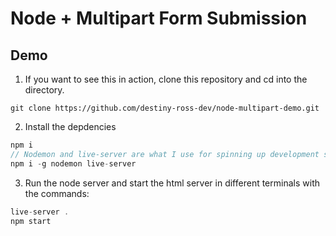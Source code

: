 # Node + Multipart Form Submission

## Demo

1. If you want to see this in action, clone this repository and cd into the directory.

```git
git clone https://github.com/destiny-ross-dev/node-multipart-demo.git
```

2. Install the depdencies

```javascript
npm i
// Nodemon and live-server are what I use for spinning up development servers with hot reloading functionality. It makes dev a breeze.
npm i -g nodemon live-server
```

3. Run the node server and start the html server in different terminals with the commands:

```javascript
live-server .
npm start
```
